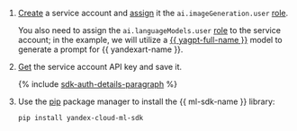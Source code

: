 1. [Create](../../../iam/operations/sa/create.md) a service account and [assign](../../../iam/operations/sa/assign-role-for-sa.md) it the `ai.imageGeneration.user` [role](../../../foundation-models/security/index.md#imageGeneration-user).

    You also need to assign the `ai.languageModels.user` [role](../../../foundation-models/security/index.md#languageModels-user) to the service account; in the example, we will utilize a [{{ yagpt-full-name }}](../../../foundation-models/concepts/yandexgpt/index.md) model to generate a prompt for {{ yandexart-name }}.
1. [Get](../../../iam/operations/authentication/manage-api-keys.md#create-api-key) the service account API key and save it.

    {% include [sdk-auth-details-paragraph](../sdk-auth-details-paragraph.md) %}
1. Use the [pip](https://pip.pypa.io/en/stable/) package manager to install the {{ ml-sdk-name }} library:

    ```bash
    pip install yandex-cloud-ml-sdk
    ```